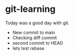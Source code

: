 # git-learning
Today was a good day with git.
  - New commit to main
  - Checking diff commit
  - second commit to HEAD
  - lets test rebase
